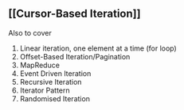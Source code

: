 ## [[Cursor-Based Iteration]]

Also to cover
1. Linear iteration, one element at a time (for loop)
2. Offset-Based Iteration/Pagination 
3. MapReduce
4. Event Driven Iteration
5. Recursive Iteration
6. Iterator Pattern
7. Randomised Iteration